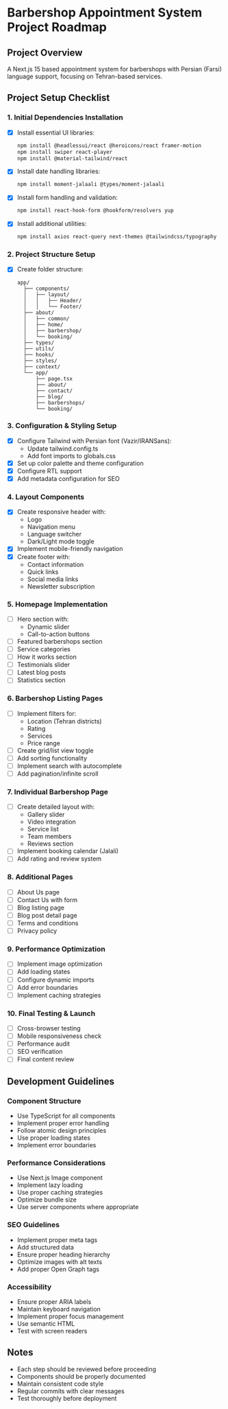 # Barbershop Appointment System Project Roadmap

## Project Overview
A Next.js 15 based appointment system for barbershops with Persian (Farsi) language support, focusing on Tehran-based services.

## Project Setup Checklist

### 1. Initial Dependencies Installation
- [x] Install essential UI libraries:
  ```bash
  npm install @headlessui/react @heroicons/react framer-motion
  npm install swiper react-player
  npm install @material-tailwind/react
  ```
- [x] Install date handling libraries:
  ```bash
  npm install moment-jalaali @types/moment-jalaali
  ```
- [x] Install form handling and validation:
  ```bash
  npm install react-hook-form @hookform/resolvers yup
  ```
- [x] Install additional utilities:
  ```bash
  npm install axios react-query next-themes @tailwindcss/typography
  ```

### 2. Project Structure Setup
- [x] Create folder structure:
  ```
  app/
    ├── components/
    │   ├── layout/
    │   │   ├── Header/
    │   │   └── Footer/
    ├── about/
    │   ├── common/
    │   ├── home/
    │   ├── barbershop/
    │   └── booking/
    ├── types/
    ├── utils/
    ├── hooks/
    ├── styles/
    ├── context/
    └── app/
        ├── page.tsx
        ├── about/
        ├── contact/
        ├── blog/
        ├── barbershops/
        └── booking/
  ```

### 3. Configuration & Styling Setup
- [x] Configure Tailwind with Persian font (Vazir/IRANSans):
  - Update tailwind.config.ts
  - Add font imports to globals.css
- [x] Set up color palette and theme configuration
- [x] Configure RTL support
- [x] Add metadata configuration for SEO

### 4. Layout Components
- [x] Create responsive header with:
  - Logo
  - Navigation menu
  - Language switcher
  - Dark/Light mode toggle
- [x] Implement mobile-friendly navigation
- [x] Create footer with:
  - Contact information
  - Quick links
  - Social media links
  - Newsletter subscription

### 5. Homepage Implementation
- [ ] Hero section with:
  - Dynamic slider
  - Call-to-action buttons
- [ ] Featured barbershops section
- [ ] Service categories
- [ ] How it works section
- [ ] Testimonials slider
- [ ] Latest blog posts
- [ ] Statistics section

### 6. Barbershop Listing Pages
- [ ] Implement filters for:
  - Location (Tehran districts)
  - Rating
  - Services
  - Price range
- [ ] Create grid/list view toggle
- [ ] Add sorting functionality
- [ ] Implement search with autocomplete
- [ ] Add pagination/infinite scroll

### 7. Individual Barbershop Page
- [ ] Create detailed layout with:
  - Gallery slider
  - Video integration
  - Service list
  - Team members
  - Reviews section
- [ ] Implement booking calendar (Jalali)
- [ ] Add rating and review system

### 8. Additional Pages
- [ ] About Us page
- [ ] Contact Us with form
- [ ] Blog listing page
- [ ] Blog post detail page
- [ ] Terms and conditions
- [ ] Privacy policy

### 9. Performance Optimization
- [ ] Implement image optimization
- [ ] Add loading states
- [ ] Configure dynamic imports
- [ ] Add error boundaries
- [ ] Implement caching strategies

### 10. Final Testing & Launch
- [ ] Cross-browser testing
- [ ] Mobile responsiveness check
- [ ] Performance audit
- [ ] SEO verification
- [ ] Final content review

## Development Guidelines

### Component Structure
- Use TypeScript for all components
- Implement proper error handling
- Follow atomic design principles
- Use proper loading states
- Implement error boundaries

### Performance Considerations
- Use Next.js Image component
- Implement lazy loading
- Use proper caching strategies
- Optimize bundle size
- Use server components where appropriate

### SEO Guidelines
- Implement proper meta tags
- Add structured data
- Ensure proper heading hierarchy
- Optimize images with alt texts
- Add proper Open Graph tags

### Accessibility
- Ensure proper ARIA labels
- Maintain keyboard navigation
- Implement proper focus management
- Use semantic HTML
- Test with screen readers

## Notes
- Each step should be reviewed before proceeding
- Components should be properly documented
- Maintain consistent code style
- Regular commits with clear messages
- Test thoroughly before deployment

